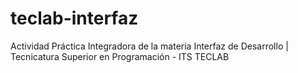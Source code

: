# teclab-interfaz
Actividad Práctica Integradora de la materia Interfaz de Desarrollo | Tecnicatura Superior en Programación - ITS TECLAB
